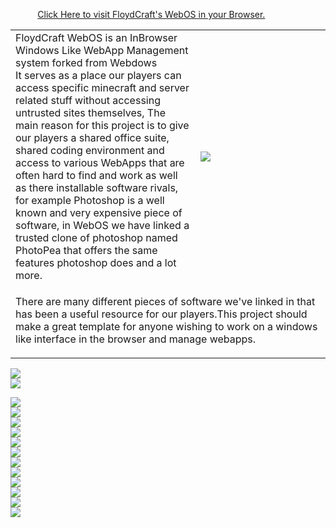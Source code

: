 <p class="style26">&nbsp;&nbsp;&nbsp;&nbsp;&nbsp;&nbsp;&nbsp;&nbsp;&nbsp;&nbsp;&nbsp;<a href="http://webos.floydcraft.co.uk" target="_blank" class="style27">Click Here to visit FloydCraft's WebOS in your Browser. </a></p>
<table width="802" border="0">
  <tr>
    <td width="439"><span class="style24"><span class="style25">FloydCraft WebOS</span> is an InBrowser Windows Like WebApp Management system forked from Webdows <br>
        It serves as a place our players can access specific  minecraft and server related stuff without accessing untrusted sites themselves, The main reason  for this project is to give our players a shared office suite, shared coding environment  and access to various  WebApps
that are often hard to find and work as well as there installable software rivals, for example Photoshop is a well known and very expensive  piece of software, in WebOS we have linked a trusted clone of photoshop named PhotoPea that offers the same features   photoshop does and a lot more.</span></td>
    <td width="345"><a href="http://docs.webos.floydcraft.co.uk/" target="_blank"><img src="https://i.imgur.com/VdaJ09V.png" border="0"/></a></td>
  </tr>
  <tr>
    <td height="56" colspan="2"><p class="style24">  There are many different pieces of software we've linked in that has been a useful  resource for our players.This project should make a great  template for anyone wishing to work on a windows like interface in the browser and manage webapps.</p>    </td>
  </tr>
</table>
<p><a href="https://cdn.floydcraft.co.uk/floydcraft-webos/" target="_blank"><span class="style2"><img src="https://cdn.floydcraft.co.uk/WebOSGifBlocks/p1.gif" border="0"/><br>
  <img src="https://cdn.floydcraft.co.uk/WebOSGifBlocks/compressed%20replacements/p2.gif"/><br>
  
  <img src="https://cdn.floydcraft.co.uk/WebOSGifBlocks/p3.gif"/><br>
  <img src="https://cdn.floydcraft.co.uk/WebOSGifBlocks/p4.gif"/><br>
  <img src="https://cdn.floydcraft.co.uk/WebOSGifBlocks/p5.gif"/><br>
  <img src="https://cdn.floydcraft.co.uk/WebOSGifBlocks/p6.gif"/><br>
  <img src="https://cdn.floydcraft.co.uk/WebOSGifBlocks/p7.gif"/><br>
  <img src="https://cdn.floydcraft.co.uk/WebOSGifBlocks/p8.gif"/><br>
  <img src="https://cdn.floydcraft.co.uk/WebOSGifBlocks/p9.gif"/><br>
  <img src="https://cdn.floydcraft.co.uk/WebOSGifBlocks/p10.gif"/><br>
  <img src="https://cdn.floydcraft.co.uk/WebOSGifBlocks/p11.gif"/><br>
  <img src="https://cdn.floydcraft.co.uk/WebOSGifBlocks/p12.gif"/><br>
  <img src="https://cdn.floydcraft.co.uk/WebOSGifBlocks/p13.gif"/><br>
  <img src="https://cdn.floydcraft.co.uk/WebOSGifBlocks/p14.gif"/><br>
</span></a></p>
